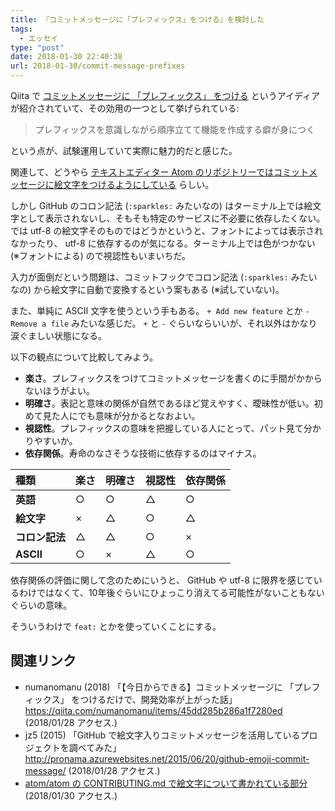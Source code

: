 ```yaml
---
title: 『コミットメッセージに「プレフィックス」をつける』を検討した
tags:
  - エッセイ
type: "post"
date: 2018-01-30 22:40:38
url: 2018-01-30/commit-message-prefixes
---
```


<!--more-->

Qiita で [コミットメッセージに 「プレフィックス」 をつける](https://qiita.com/numanomanu/items/45dd285b286a1f7280ed) というアイディアが紹介されていて、その効用の一つとして挙げられている:

> プレフィックスを意識しながら順序立てて機能を作成する癖が身につく

という点が、試験運用していて実際に魅力的だと感じた。

関連して、どうやら [テキストエディター Atom のリポジトリーではコミットメッセージに絵文字をつけるようにしている](http://pronama.azurewebsites.net/2015/06/20/github-emoji-commit-message/) らしい。

しかし GitHub のコロン記法 (``:sparkles:`` みたいなの) はターミナル上では絵文字として表示されないし、そもそも特定のサービスに不必要に依存したくない。では utf-8 の絵文字そのものではどうかというと、フォントによっては表示されなかったり、 utf-8 に依存するのが気になる。ターミナル上では色がつかない (※フォントによる) ので視認性もいまいちだ。

入力が面倒だという問題は、コミットフックでコロン記法 (``:sparkles:`` みたいなの) から絵文字に自動で変換するという案もある (※試していない)。

また、単純に ASCII 文字を使うという手もある。 ``+ Add new feature`` とか ``- Remove a file`` みたいな感じだ。 `+` と `-` ぐらいならいいが、それ以外はかなり涙ぐましい状態になる。

以下の観点について比較してみよう。

- **楽さ**。プレフィックスをつけてコミットメッセージを書くのに手間がかからないほうがよい。
- **明確さ**。表記と意味の関係が自然であるほど覚えやすく、曖昧性が低い。初めて見た人にでも意味が分かるとなおよい。
- **視認性**。プレフィックスの意味を把握している人にとって、パット見て分かりやすいか。
- **依存関係**。寿命のなさそうな技術に依存するのはマイナス。

|      種類      | 楽さ | 明確さ | 視認性 | 依存関係 |
| :------------- | :--- | :----- | :----- | :------- |
| **英語**       | ○    | ○      | △      | ○        |
| **絵文字**     | ×    | △      | ○      | △        |
| **コロン記法** | △    | △      | ○      | ×        |
| **ASCII**      | ○    | ×      | △      | ○        |

依存関係の評価に関して念のためにいうと、 GitHub や utf-8 に限界を感じているわけではなくて、10年後ぐらいにひょっこり消えてる可能性がないこともないぐらいの意味。

そういうわけで ``feat:`` とかを使っていくことにする。

## 関連リンク

- numanomanu (2018) 「【今日からできる】コミットメッセージに 「プレフィックス」 をつけるだけで、開発効率が上がった話」 <https://qiita.com/numanomanu/items/45dd285b286a1f7280ed> (2018/01/28 アクセス.)
- jz5 (2015) 「GitHub で絵文字入りコミットメッセージを活用しているプロジェクトを調べてみた」 <http://pronama.azurewebsites.net/2015/06/20/github-emoji-commit-message/> (2018/01/28 アクセス.)
- [atom/atom の CONTRIBUTING.md で絵文字について書かれている部分](https://github.com/atom/atom/blob/ca71d581036ed093dd2df964fcc9bec0b5f7ff0d/CONTRIBUTING.md#git-commit-messages) (2018/01/30 アクセス.)
